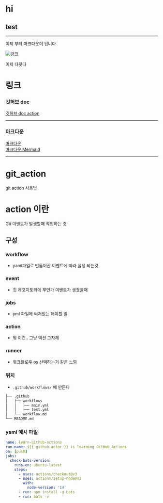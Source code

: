 # hi
## test


---

이제 부터 마크다운이 됩니다

![랑크](./img/photo/cat.jpg)

이제 다됫다
# 링크
### 깃허브 doc
[깃허브 doc action](https://docs.github.com/ko/actions)

---
### 마크다운
[마크다운](https://www.markdownguide.org/basic-syntax/)  
[마크다운 Mermaid](http://mermaid.js.org/syntax/timeline.html) 

---
# git_action
git action 사용법



# action 이란 
Git 이벤트가 발생할때 작업하는 것

## 구성
### workflow
- yaml파일로 만들어진 이벤트에 따라 실행 되는것
### event
- 깃 레포지토리에 무언가 이벤트가 생겼을때 
### jobs
- yml 파일에 써저있는 해야할 일
### action
- 뭐 이건.. 그냥 액션 그자체
### runner
- 워크플로우 os 선택하는거 같은 느낌

### 위치
- ``` .github/workflows/ ``` 에 만든다 



``` bash
├── .github
│   ├── workflows
│   │   ├── main.yml
│   │   └── test.yml
│   └── workflow.md
└── README.md
```
### yaml 예시 파일
```yml  title='action.yml'
name: learn-github-actions
run-name: ${{ github.actor }} is learning GitHub Actions
on: [push]
jobs:
  check-bats-version:
    runs-on: ubuntu-latest
    steps:
      - uses: actions/checkout@v3
      - uses: actions/setup-node@v3
        with:
          node-version: '14'
      - run: npm install -g bats
      - run: bats -v
```